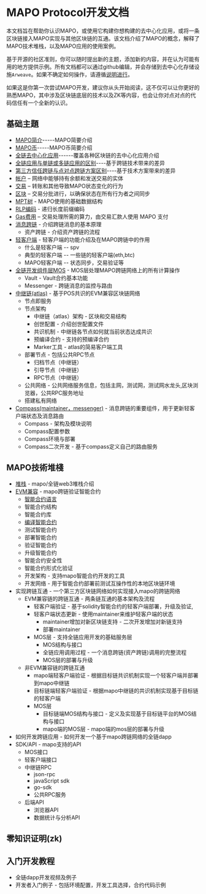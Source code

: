 # MAPO Protocol开发文档

本文档旨在帮助你认识MAPO，或使用它构建你想构建的去中心化应用，或将一条区块链接入MAPO实现与其他区块链的互通。该文档介绍了MAPO的概念，解释了MAPO技术堆栈，以及MAPO应用的使用案例。

基于开源的社区准则，你可以随时提出新的主题，添加新的内容，并在认为可能有用的地方提供示例。所有文档都可以通过github编辑，并会存储到去中心化存储设施`Arweave`。如果不确定如何操作，请遵循[说明进行](docs/editing-markdown.md)。

如果这是你第一次尝试MAPO开发，建议你从头开始阅读，这不仅可以让你更好的熟悉MAPO，其中涉及区块链底层的技术以及ZK等内容，也会让你对点对点的代码信任有一个全新的认识。


## 基础主題

+ [MAPO简介](docs/base/intro-to-mapo/index.md)-----MAPO简要介绍
+ [MAPO币](docs/base/intro-to-mapo/mapo-coin.md)-----MAPO币简要介绍
+ [全链去中心化应用](docs/base/omnichain-dapp/index.md)------覆盖各种区块链的去中心化应用介绍
+ [全链应用与单链或多链应用的区别](docs/base/omnichain-dapp/different.md)----基于跨链技术带来的差异
+ [第三方信任跨链与点对点跨链方案区别](docs/base/omnichain-dapp/the-other.md)----基于技术方案带来的差异
+ [帐户](docs/base/accounts/index.md) – 网络中能够持有余额和发送交易的实体
+ [交易](docs/base/transactions/index.md) – 转账和其他导致MAPO状态变化的行为
+ [区块](docs/base/block/index.md) – 交易分批进行，以确保状态在所有行为者之间同步
+ [MPT树](docs/base/mpt/index.md) - MAPO使用的基础数据结构
+ [RLP编码](docs/base/rlp/index.md) - 递归长度前缀编码
+ [Gas费用](docs/base/gas/index.md) – 交易处理所需的算力，由交易汇款人使用 MAPO 支付
+ [消息跨链](docs/base/cross-chain-message/index.md) - 介绍跨链消息的基本原理
    + 资产跨链 - 介绍资产跨链的流程
+ [轻客户端](docs/base/light-client/index.md) - 轻客户端的功能介绍及在MAPO跨链中的作用
  + 什么是轻客户端  -- spv
  + 典型的轻客户端 -- 一些链的轻客户端(eth,btc)
  + MAPO轻客户端   -- 状态同步，交易验证等
+ [全链开发组件层MOS](docs/base/mos/index.md) - MOS层处理MAPO跨链网络上的所有计算操作
    + Vault - Vault合约基本功能
    + Messenger - 跨链消息的监控与路由
+ [中继链(atlas)](docs/base/mapo-relay-chain/index.md) - 基于POS共识的EVM兼容区块链网络
    + 节点即服务
    + 节点架构
        + 中继链（atlas）架构 - 区块和交易结构
        + 创世配置 - 介绍创世配置文件
        + 共识机制 - 中继链各节点如何就当前状态达成共识
        + 预编译合约 - 支持的预编译合约
        + Marker工具 - atlas的简易客户端工具
    + 部署节点  - 包括公共RPC节点
      + 归档节点（中继链）
      + 引导节点（中继链）
      + RPC节点（中继链）
    + 公共网络 - 公共网络服务信息，包括主网，测试网，测试网水龙头,区块浏览器，公共RPC服务地址
    + 搭建私有网络 
+ [Compass(maintainer，messenger)](docs/base/Compass/index.md) - 消息跨链的重要组件，用于更新轻客户端状态及消息路由
    + Compass - 架构及模块说明
    + Compass配置参数
    + Compass环境与部署
    + Compass二次开发 - 基于compass定义自己的路由服务

## MAPO技術堆棧

+ [堆栈](docs/mapo-stack/stack/index.md) - mapo/全链web3堆栈介绍
+ [EVM兼容](docs/mapo-stack/compatible-evm/index.md) - mapo跨链验证智能合约
  + [智能合约语言](docs/mapo-stack/compatible-evm/solidity.md)
  + 智能合约结构
  + 智能合约库
  + [编译智能合约](docs/mapo-stack/compatible-evm/compile.md)
  + 测试智能合约
  + 部署智能合约
  + 验证智能合约
  + 升级智能合约
  + 智能合约安全性
  + 智能合约形式化验证
  + 开发架构 - 支持mapo智能合约开发的工具
  + 开发网络 - 用于智能合约部署前测试互操作性的本地区块链环境
+ 实现跨链互通 - 一个第三方区块链网络如何实现接入mapo的跨链网络
  + EVM兼容链的跨链互通 - 两条链互通的基本架构及流程
    + 轻客户端验证 - 基于solidity智能合约的轻客户端部署，升级及验证,
    + 轻客户端状态更新 - 使用maintainer来维护轻客户端的状态
      + maintainer增加对新区块链支持 - 二次开发增加对新链支持
      + 部署maintainer 
    + MOS层 - 支持全链应用开发的基础服务层
      + MOS结构与接口
      + 全链应用调用过程 - 一个消息跨链(资产跨链)调用的完整流程
      + MOS层的部署与升级
  + 非EVM兼容链的跨链互通
    + mapo端轻客户端验证 - 根据目标链共识机制实现一个轻客户端并部署到mapo中继链
    + 目标链端轻客户端验证 - 根据mapo中继链的共识机制实现基于目标链的轻客户端
    + MOS层 
      + 目标链端MOS结构与接口 - 定义及实现基于目标链平台的MOS结构与接口
      + mapo端的MOS层  - mapo端的mos层的部署与升级
+ 如何开发跨链应用 - 如何开发一个基于mapo跨链网络的全链dapp
+ SDK/API - mapo支持的API
  +  MOS接口
  +  轻客户端接口
  +  中继链RPC
     +  json-rpc
     +  javaScript sdk
     +  go-sdk
     +  公共RPC服务
  + 后端API
    + 浏览器API
    + 数据统计与分析API


## 零知识证明(zk)


## 入门开发教程

+ 全链dapp开发视频及例子
+ 开发者入门例子 - 包括环境配置，开发工具选择，合约代码示例




